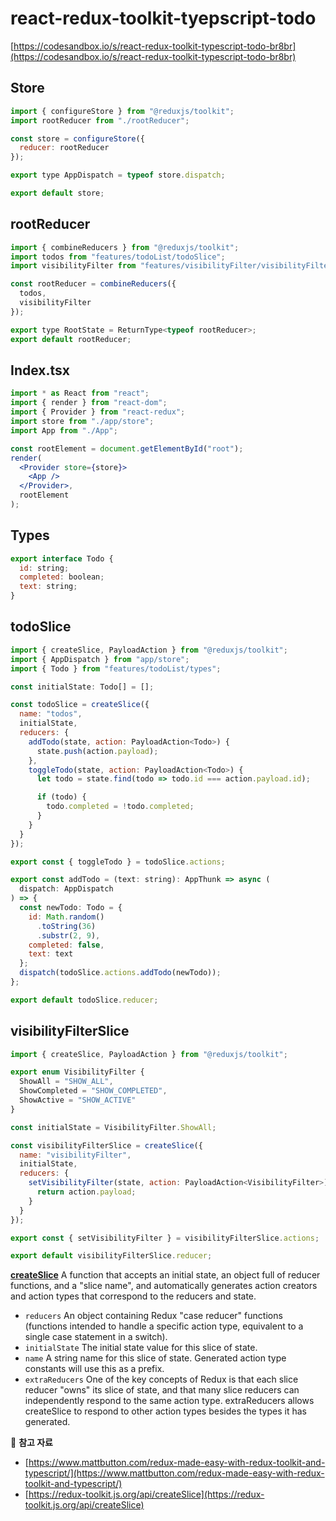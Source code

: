 # react-redux-toolkit-tyepscript-todo
[https://codesandbox.io/s/react-redux-toolkit-typescript-todo-br8br](https://codesandbox.io/s/react-redux-toolkit-typescript-todo-br8br)

## Store

```jsx
import { configureStore } from "@reduxjs/toolkit";
import rootReducer from "./rootReducer";

const store = configureStore({
  reducer: rootReducer
});

export type AppDispatch = typeof store.dispatch;

export default store;
```

## rootReducer

```jsx
import { combineReducers } from "@reduxjs/toolkit";
import todos from "features/todoList/todoSlice";
import visibilityFilter from "features/visibilityFilter/visibilityFilterSlice";

const rootReducer = combineReducers({
  todos,
  visibilityFilter
});

export type RootState = ReturnType<typeof rootReducer>;
export default rootReducer;
```

## Index.tsx
```jsx
import * as React from "react";
import { render } from "react-dom";
import { Provider } from "react-redux";
import store from "./app/store";
import App from "./App";

const rootElement = document.getElementById("root");
render(
  <Provider store={store}>
    <App />
  </Provider>,
  rootElement
);
```

## Types
```jsx
export interface Todo {
  id: string;
  completed: boolean;
  text: string;
}
```

## todoSlice
```jsx
import { createSlice, PayloadAction } from "@reduxjs/toolkit";
import { AppDispatch } from "app/store";
import { Todo } from "features/todoList/types";

const initialState: Todo[] = [];

const todoSlice = createSlice({
  name: "todos",
  initialState,
  reducers: {
    addTodo(state, action: PayloadAction<Todo>) {
      state.push(action.payload);
    },
    toggleTodo(state, action: PayloadAction<Todo>) {
      let todo = state.find(todo => todo.id === action.payload.id);

      if (todo) {
        todo.completed = !todo.completed;
      }
    }
  }
});

export const { toggleTodo } = todoSlice.actions;

export const addTodo = (text: string): AppThunk => async (
  dispatch: AppDispatch
) => {
  const newTodo: Todo = {
    id: Math.random()
      .toString(36)
      .substr(2, 9),
    completed: false,
    text: text
  };
  dispatch(todoSlice.actions.addTodo(newTodo));
};

export default todoSlice.reducer;
```

## visibilityFilterSlice

```jsx
import { createSlice, PayloadAction } from "@reduxjs/toolkit";

export enum VisibilityFilter {
  ShowAll = "SHOW_ALL",
  ShowCompleted = "SHOW_COMPLETED",
  ShowActive = "SHOW_ACTIVE"
}

const initialState = VisibilityFilter.ShowAll;

const visibilityFilterSlice = createSlice({
  name: "visibilityFilter",
  initialState,
  reducers: {
    setVisibilityFilter(state, action: PayloadAction<VisibilityFilter>) {
      return action.payload;
    }
  }
});

export const { setVisibilityFilter } = visibilityFilterSlice.actions;

export default visibilityFilterSlice.reducer;
```
[**createSlice**](https://redux-toolkit.js.org/api/createSlice) A function that accepts an initial state, an object full of reducer functions, and a "slice name", and automatically generates action creators and action types that correspond to the reducers and state.

* `reducers` An object containing Redux "case reducer" functions (functions intended to handle a specific action type, equivalent to a single case statement in a switch).
* `initialState` The initial state value for this slice of state.
* `name` A string name for this slice of state. Generated action type constants will use this as a prefix.
* `extraReducers` One of the key concepts of Redux is that each slice reducer "owns" its slice of state, and that many slice reducers can independently respond to the same action type. extraReducers allows createSlice to respond to other action types besides the types it has generated.

:memo: **참고 자료**   
* [https://www.mattbutton.com/redux-made-easy-with-redux-toolkit-and-typescript/](https://www.mattbutton.com/redux-made-easy-with-redux-toolkit-and-typescript/)   
* [https://redux-toolkit.js.org/api/createSlice](https://redux-toolkit.js.org/api/createSlice)   
